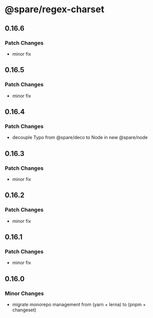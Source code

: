 # @spare/regex-charset

## 0.16.6

### Patch Changes

- minor fix

## 0.16.5

### Patch Changes

- minor fix

## 0.16.4

### Patch Changes

- decouple Typo from @spare/deco to Node in new @spare/node

## 0.16.3

### Patch Changes

- minor fix

## 0.16.2

### Patch Changes

- minor fix

## 0.16.1

### Patch Changes

- minor fix

## 0.16.0

### Minor Changes

- migrate monorepo management from (yarn + lerna) to (pnpm + changeset)
